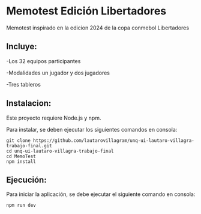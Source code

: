 # Memotest Edición Libertadores

Memotest inspirado en la edicion 2024 de la copa conmebol Libertadores

## Incluye:

-Los 32 equipos participantes

-Modalidades un jugador y dos jugadores

-Tres tableros

## Instalacion:

Este proyecto requiere Node.js y npm.

Para instalar, se deben ejecutar los siguientes comandos en consola:

```
git clone https://github.com/lautarovillagram/unq-ui-lautaro-villagra-trabajo-final.git
cd unq-ui-lautaro-villagra-trabajo-final
cd MemoTest
npm install
```

## Ejecución:

Para iniciar la aplicación, se debe ejecutar el siguiente comando en consola:

```
npm run dev
```

